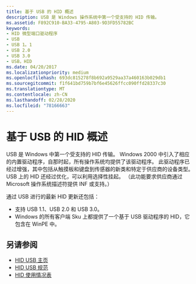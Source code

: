 ```yaml
---
title: 基于 USB 的 HID 概述
description: USB 是 Windows 操作系统中第一个受支持的 HID 传输。
ms.assetid: F892C910-BA33-4795-A803-9D3FD55782BC
keywords:
- HID 微型端口驱动程序
- USB
- USB 1。1
- USB 2.0
- USB 3.0
- USB，HID
ms.date: 04/20/2017
ms.localizationpriority: medium
ms.openlocfilehash: 693dc815278f8b692a9529aa37a460163b029db1
ms.sourcegitcommit: f1f641bd759b7bf6e45626ffcc090ffd28337c30
ms.translationtype: MT
ms.contentlocale: zh-CN
ms.lasthandoff: 02/28/2020
ms.locfileid: "78166663"
---
```

# <a name="hid-over-usb-overview"></a>基于 USB 的 HID 概述

USB 是 Windows 中第一个受支持的 HID 传输。 Windows 2000 中引入了相应的内置驱动程序，自那时起，所有操作系统均提供了该驱动程序。 此驱动程序已经过增强，其中包括从触摸板和键盘到传感器的新类和特定于供应商的设备类型。 USB 上的 HID 还经过优化，可以利用选择性挂起。 （此功能要求供应商通过 Microsoft 操作系统描述符提供 INF 或支持。）

通过 USB 进行的最新 HID 更新还包括：

- 支持 USB 1.1、USB 2.0 和 USB 3.0。
- Windows 的所有客户端 Sku 上都提供了一个基于 USB 驱动程序的 HID，它包含在 WinPE 中。

## <a name="see-also"></a>另请参阅

- [HID USB 主页](https://www.usb.org/hid)
- [HID USB 规范](https://www.usb.org/sites/default/files/documents/hid1_11.pdf)
- [HID 使用情况表](https://www.usb.org/sites/default/files/documents/hut1_12v2.pdf)
